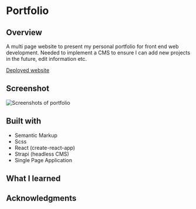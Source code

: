 # Portfolio

## Overview

A multi page website to present my personal portfolio for front end web development. Needed to implement a CMS to ensure I can add new projects in the future, edit information etc.

[Deployed website](https://portfolio-p3z4.onrender.com/)

## Screenshot

![Screenshots of portfolio](https://i.ibb.co/Bw3QNTv/New-Project.png)

## Built with

- Semantic Markup
- Scss
- React (create-react-app)
- Strapi (headless CMS)
- Single Page Application

## What I learned

## Acknowledgments
